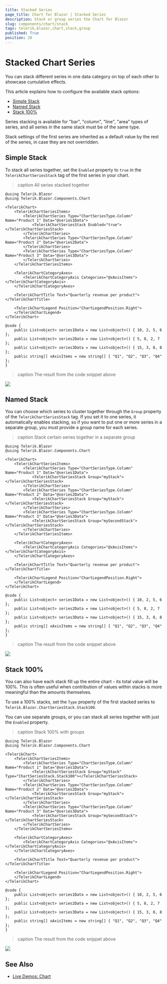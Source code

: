 ```yaml
---
title: Stacked Series
page_title: Chart for Blazor | Stacked Series
description: Stack or group series the Chart for Blazor
slug: components/chart/stack
tags: telerik,blazor,chart,stack,group
published: True
position: 20
---
```


# Stacked Chart Series

You can stack different series in one data category on top of each other to showcase cumulative effects.

This article explains how to configure the available stack options:

* [Simple Stack](#simple-stack)
* [Named Stack](#named-stack)
* [Stack 100%](#stack-100)

Series stacking is available for  "bar", "column", "line", "area" types of series, and all series in the same stack must be of the same type.

Stack settings of the first series are inherited as a default value by the rest of the series, in case they are not overridden.

## Simple Stack

To stack all series together, set the `Enabled` property to `true` in the `TelerikChartSeriesStack` tag of the first series in your chart.

>caption All series stacked together

````CSHTML
@using Telerik.Blazor
@using Telerik.Blazor.Components.Chart

<TelerikChart>
	<TelerikChartSeriesItems>
		<TelerikChartSeries Type="ChartSeriesType.Column" Name="Product 1" Data="@series1Data">
			<TelerikChartSeriesStack Enabled="true"></TelerikChartSeriesStack>
		</TelerikChartSeries>
		<TelerikChartSeries Type="ChartSeriesType.Column" Name="Product 2" Data="@series2Data">
		</TelerikChartSeries>
		<TelerikChartSeries Type="ChartSeriesType.Column" Name="Product 3" Data="@series3Data">
		</TelerikChartSeries>
	</TelerikChartSeriesItems>

	<TelerikChartCategoryAxes>
		<TelerikChartCategoryAxis Categories="@xAxisItems"></TelerikChartCategoryAxis>
	</TelerikChartCategoryAxes>

	<TelerikChartTitle Text="Quarterly revenue per product"></TelerikChartTitle>

	<TelerikChartLegend Position="ChartLegendPosition.Right">
	</TelerikChartLegend>
</TelerikChart>

@code {
	public List<object> series1Data = new List<object>() { 10, 2, 5, 6 };
	public List<object> series2Data = new List<object>() { 5, 8, 2, 7 };
	public List<object> series3Data = new List<object>() { 15, 3, 8, 8 };
	public string[] xAxisItems = new string[] { "Q1", "Q2", "Q3", "Q4" };
}
````

>caption The result from the code snippet above

![](images/stacked-series.png)

## Named Stack

You can choose which series to cluster together through the `Group` property of the `TelerikChartSeriesStack` tag. If you set it to one series, it automatically enables stacking, so if you want to put one or more series in a separate group, you must provide a group name for each series.

>caption Stack certain series together in a separate group

````CSHTML
@using Telerik.Blazor
@using Telerik.Blazor.Components.Chart

<TelerikChart>
	<TelerikChartSeriesItems>
		<TelerikChartSeries Type="ChartSeriesType.Column" Name="Product 1" Data="@series1Data">
			<TelerikChartSeriesStack Group="myStack"></TelerikChartSeriesStack>
		</TelerikChartSeries>
		<TelerikChartSeries Type="ChartSeriesType.Column" Name="Product 2" Data="@series2Data">
			<TelerikChartSeriesStack Group="myStack"></TelerikChartSeriesStack>
		</TelerikChartSeries>
		<TelerikChartSeries Type="ChartSeriesType.Column" Name="Product 3" Data="@series3Data">
			<TelerikChartSeriesStack Group="mySecondStack"></TelerikChartSeriesStack>
		</TelerikChartSeries>
	</TelerikChartSeriesItems>

	<TelerikChartCategoryAxes>
		<TelerikChartCategoryAxis Categories="@xAxisItems"></TelerikChartCategoryAxis>
	</TelerikChartCategoryAxes>

	<TelerikChartTitle Text="Quarterly revenue per product"></TelerikChartTitle>

	<TelerikChartLegend Position="ChartLegendPosition.Right">
	</TelerikChartLegend>
</TelerikChart>

@code {
	public List<object> series1Data = new List<object>() { 10, 2, 5, 6 };
	public List<object> series2Data = new List<object>() { 5, 8, 2, 7 };
	public List<object> series3Data = new List<object>() { 15, 3, 8, 8 };
	public string[] xAxisItems = new string[] { "Q1", "Q2", "Q3", "Q4" };
}
````

>caption The result from the code snippet above

![](images/named-stacks.png)

## Stack 100%

You can also have each stack fill up the entire chart - its total value will be 100%. This is often useful when contribution of values within stacks is more meaningful than the amounts themselves.

To use a 100% stacks, set the `Type` property of the first stacked series to `Telerik.Blazor.ChartSeriesStack.Stack100`.

You can use separate groups, or you can stack all series together with just the `Enabled` property.

>caption Stack 100% with groups

````CSHTML
@using Telerik.Blazor
@using Telerik.Blazor.Components.Chart

<TelerikChart>
	<TelerikChartSeriesItems>
		<TelerikChartSeries Type="ChartSeriesType.Column" Name="Product 1" Data="@series1Data">
			<TelerikChartSeriesStack Group="myStack" Type="ChartSeriesStack.Stack100"></TelerikChartSeriesStack>
		</TelerikChartSeries>
		<TelerikChartSeries Type="ChartSeriesType.Column" Name="Product 2" Data="@series2Data">
			<TelerikChartSeriesStack Group="myStack"></TelerikChartSeriesStack>
		</TelerikChartSeries>
		<TelerikChartSeries Type="ChartSeriesType.Column" Name="Product 3" Data="@series3Data">
			<TelerikChartSeriesStack Group="mySecondStack"></TelerikChartSeriesStack>
		</TelerikChartSeries>
	</TelerikChartSeriesItems>

	<TelerikChartCategoryAxes>
		<TelerikChartCategoryAxis Categories="@xAxisItems"></TelerikChartCategoryAxis>
	</TelerikChartCategoryAxes>

	<TelerikChartTitle Text="Quarterly revenue per product"></TelerikChartTitle>

	<TelerikChartLegend Position="ChartLegendPosition.Right">
	</TelerikChartLegend>
</TelerikChart>

@code {
	public List<object> series1Data = new List<object>() { 10, 2, 5, 6 };
	public List<object> series2Data = new List<object>() { 5, 8, 2, 7 };
	public List<object> series3Data = new List<object>() { 15, 3, 8, 8 };
	public string[] xAxisItems = new string[] { "Q1", "Q2", "Q3", "Q4" };
}
````

>caption The result from the code snippet above

![](images/stack-100-groups.png)

## See Also

  * [Live Demos: Chart](https://demos.telerik.com/blazor-ui/chart/index)

